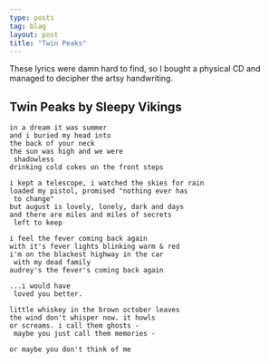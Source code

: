 ```yaml
---
type: posts
tag: blag
layout: post
title: "Twin Peaks"
---
```


These lyrics were damn hard to find, so I bought a physical CD and managed to decipher the artsy handwriting.

## Twin Peaks by Sleepy Vikings

```text
in a dream it was summer
and i buried my head into
the back of your neck
the sun was high and we were
 shadowless
drinking cold cokes on the front steps

i kept a telescope, i watched the skies for rain
loaded my pistol, promised "nothing ever has
 to change"
but august is lovely, lonely, dark and days
and there are miles and miles of secrets
 left to keep

i feel the fever coming back again
with it's fever lights blinking warm & red
i'm on the blackest highway in the car
 with my dead family
audrey's the fever's coming back again

...i would have
 loved you better.

little whiskey in the brown october leaves
the wind don't whisper now. it howls
or screams. i call them ghosts -
 maybe you just call them memories -

or maybe you don't think of me
```
